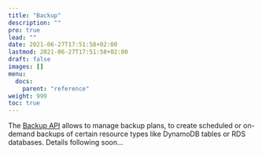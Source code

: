 ```yaml
---
title: "Backup"
description: ""
pro: true
lead: ""
date: 2021-06-27T17:51:58+02:00
lastmod: 2021-06-27T17:51:58+02:00
draft: false
images: []
menu:
  docs:
    parent: "reference"
weight: 999
toc: true
---
```


The [Backup API](https://docs.aws.amazon.com/aws-backup/) allows to manage backup plans, to create scheduled or on-demand backups of certain resource types like DynamoDB tables or RDS databases. Details following soon...
